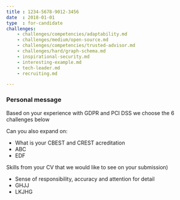 ```yaml
---
title : 1234-5678-9012-3456
date  : 2018-01-01
type  : for-candidate
challenges:
    - challenges/competencies/adaptability.md
    - challenges/medium/open-source.md
    - challenges/competencies/trusted-advisor.md
    - challenges/hard/graph-schema.md
    - inspirational-security.md
    - interesting-example.md
    - tech-leader.md
    - recruiting.md

---
```



### Personal message

Based on your experience with GDPR and PCI DSS we choose the 6 challenges below

Can you also expand on:

 - What is your CBEST and CREST acreditation
 - ABC
 - EDF

Skills from your CV that we would like to see on your submission)

 - Sense of responsibility, accuracy and attention for detail
 - GHJJ
 - LKJHG

